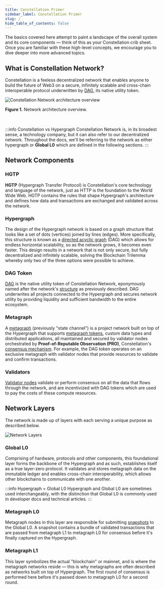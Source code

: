 ```yaml
---
title: Constellation Primer
sidebar_label: Constellation Primer
slug: /
hide_table_of_contents: false
---
```


The basics covered here attempt to paint a landscape of the overall system and its core components — think of this as your Constellation crib sheet. Once you are familiar with these high-level concepts, we encourage you to dive deeper into more advanced topics.

## What is Constellation Network?
Constellation is a feeless decentralized network that enables anyone to build the future of Web3 on a secure, infinitely scalable and cross-chain interoperable protocol underwritten by [DAG](/learn/advanced-concepts/DAG-Token), its native utility token.

![Constellation Network architecture overview](/img/metagraphs/architecture.png)
<figcaption><strong>Figure 1.</strong> Network architecture overview.</figcaption>
<br /><br />

:::info Constellation vs Hypergraph
Constellation Network is, in its broadest sense, a technology company, but it can also refer to our decentralized network. Throughout the docs, we'll be referring to the network as either hypergraph or **Global L0** which are defined in the following sections.
:::

## Network Components

### HGTP
 **HGTP** (Hypergraph Transfer Protocol) is Constellation's core technology and language of the network, just as HTTP is the foundation to the World Wide Web. HGTP contains the rules that shape Hypergraph's architecture and defines how data and transactions are exchanged and validated across the network.

### Hypergraph
The design of the Hypergraph network is based on a graph structure that looks like a set of dots (vertices) joined by lines (edges). More specifically, this structure is known as a [directed acyclic graph](/learn/advanced-concepts/DAG-structure) (DAG) which allows for endless horizontal scalability, so as the network grows, it becomes even faster. This design results in a network that is not only secure, but fully decentralized and infinitely scalable, solving the Blockchain Trilemma whereby only two of the three options were possible to achieve.

### DAG Token
[DAG](/learn/advanced-concepts/DAG-Token) is the native utility token of Constellation Network, eponymously named after the network's [structure](/learn/advanced-concepts/DAG-structure) as previously described. DAG underwrites all projects connected to the Hypergraph and secures network utility by providing liquidity and sufficient bandwidth to the entire ecosystem.

### Metagraph
A [metagraph](/learn/advanced-concepts/metagraphs) (previously "state channel") is a project network built on top of the Hypergraph that supports [metagraph tokens](/metagraphs/metagraph-tokens/overview), custom data types and distributed applications, all maintained and secured by validator nodes orchestrated by **Proof-of-Reputable Observation (PRO)**, Constellation's [consensus mechanism](/metagraphs/concepts/consensus). For example, the DAG token operates on an exclusive metagraph with validator nodes that provide resources to validate and confirm transactions.

### Validators
[Validator nodes](/learn/advanced-concepts/validator-nodes) validate or perform consensus on all the data that flows through the network, and are incentivized with DAG tokens which are used to pay the costs of these compute resources.

## Network Layers
The network is made up of layers with each serving a unique purpose as described below.

![Network Layers](/img/learn/network-layers.png)

### Global L0
Comprising of hardware, protocols and other components, this foundational layer forms the backbone of the Hypergraph and as such, establishes itself as a true layer-zero protocol. It validates and stores metagraph data on the immutable ledger and enables cross-chain interoperability, which allows other blockchains to communicate with one another.

:::info Hypergraph = Global L0
Hypergraph and Global L0 are sometimes used interchangeably, with the distinction that Global L0 is commonly used in developer docs and technical articles. 
:::

### Metagraph L0
Metagraph nodes in this layer are responsible for submitting [snapshots](/metagraphs/concepts/snapshots) to the Global L0. A snapshot contains a bundle of validated transactions that are passed from metagraph L1 to metagraph L0 for consensus before it's finally captured on the Hypergraph.

### Metagraph L1
This layer symbolizes the actual "blockchain" or mainnet, and is where the metagraph networks reside — this is why metagraphs are often described as networks built on top of Hypergraph. The first round of consensus is performed here before it's passed down to metagraph L0 for a second round.
